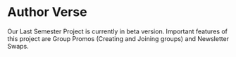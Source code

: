 # Author Verse
Our Last Semester Project is currently in beta version. Important features of this project are Group Promos (Creating and Joining groups) and Newsletter Swaps. 
